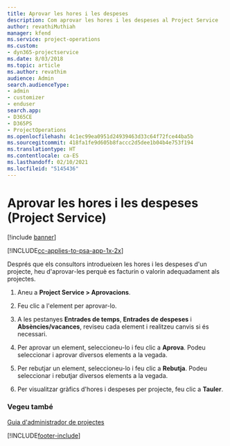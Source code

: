 ```yaml
---
title: Aprovar les hores i les despeses
description: Com aprovar les hores i les despeses al Project Service
author: revathiMuthiah
manager: kfend
ms.service: project-operations
ms.custom:
- dyn365-projectservice
ms.date: 8/03/2018
ms.topic: article
ms.author: revathim
audience: Admin
search.audienceType:
- admin
- customizer
- enduser
search.app:
- D365CE
- D365PS
- ProjectOperations
ms.openlocfilehash: 4c1ec99ea0951d24939463d33c64f72fce44ba5b
ms.sourcegitcommit: 418fa1fe9d605b8faccc2d5dee1b04b4e753f194
ms.translationtype: HT
ms.contentlocale: ca-ES
ms.lasthandoff: 02/10/2021
ms.locfileid: "5145436"
---
```

# <a name="approve-time-and-expenses-project-service"></a>Aprovar les hores i les despeses (Project Service)

[!include [banner](../includes/psa-now-project-operations.md)]

[!INCLUDE[cc-applies-to-psa-app-1x-2x](../includes/cc-applies-to-psa-app-1x-2x.md)]

Després que els consultors introdueixen les hores i les despeses d'un projecte, heu d'aprovar-les perquè es facturin o valorin adequadament als projectes.  
  
1.  Aneu a **Project Service > Aprovacions**.  
  
2.  Feu clic a l'element per aprovar-lo.  
  
3.  A les pestanyes **Entrades de temps**, **Entrades de despeses** i **Absències/vacances**, reviseu cada element i realitzeu canvis si és necessari.  
  
4.  Per aprovar un element, seleccioneu-lo i feu clic a **Aprova**. Podeu seleccionar i aprovar diversos elements a la vegada.  
  
5.  Per rebutjar un element, seleccioneu-lo i feu clic a **Rebutja**. Podeu seleccionar i rebutjar diversos elements a la vegada.  
  
6.  Per visualitzar gràfics d'hores i despeses per projecte, feu clic a **Tauler**.  
  
### <a name="see-also"></a>Vegeu també  
 [Guia d'administrador de projectes](../psa/project-manager-guide.md)


[!INCLUDE[footer-include](../includes/footer-banner.md)]